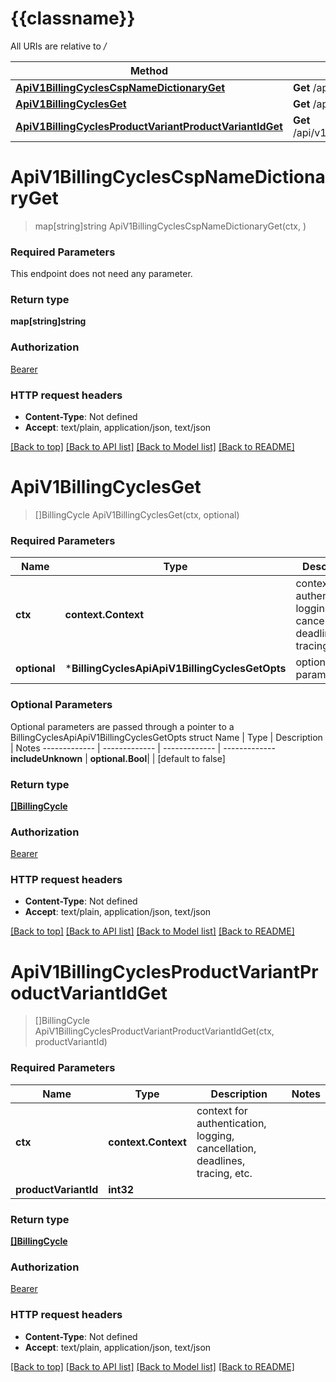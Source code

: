 # {{classname}}

All URIs are relative to */*

Method | HTTP request | Description
------------- | ------------- | -------------
[**ApiV1BillingCyclesCspNameDictionaryGet**](BillingCyclesApi.md#ApiV1BillingCyclesCspNameDictionaryGet) | **Get** /api/v1/BillingCycles/cspNameDictionary | 
[**ApiV1BillingCyclesGet**](BillingCyclesApi.md#ApiV1BillingCyclesGet) | **Get** /api/v1/BillingCycles | 
[**ApiV1BillingCyclesProductVariantProductVariantIdGet**](BillingCyclesApi.md#ApiV1BillingCyclesProductVariantProductVariantIdGet) | **Get** /api/v1/BillingCycles/productVariant/{productVariantId} | 

# **ApiV1BillingCyclesCspNameDictionaryGet**
> map[string]string ApiV1BillingCyclesCspNameDictionaryGet(ctx, )


### Required Parameters
This endpoint does not need any parameter.

### Return type

**map[string]string**

### Authorization

[Bearer](../README.md#Bearer)

### HTTP request headers

 - **Content-Type**: Not defined
 - **Accept**: text/plain, application/json, text/json

[[Back to top]](#) [[Back to API list]](../README.md#documentation-for-api-endpoints) [[Back to Model list]](../README.md#documentation-for-models) [[Back to README]](../README.md)

# **ApiV1BillingCyclesGet**
> []BillingCycle ApiV1BillingCyclesGet(ctx, optional)


### Required Parameters

Name | Type | Description  | Notes
------------- | ------------- | ------------- | -------------
 **ctx** | **context.Context** | context for authentication, logging, cancellation, deadlines, tracing, etc.
 **optional** | ***BillingCyclesApiApiV1BillingCyclesGetOpts** | optional parameters | nil if no parameters

### Optional Parameters
Optional parameters are passed through a pointer to a BillingCyclesApiApiV1BillingCyclesGetOpts struct
Name | Type | Description  | Notes
------------- | ------------- | ------------- | -------------
 **includeUnknown** | **optional.Bool**|  | [default to false]

### Return type

[**[]BillingCycle**](BillingCycle.md)

### Authorization

[Bearer](../README.md#Bearer)

### HTTP request headers

 - **Content-Type**: Not defined
 - **Accept**: text/plain, application/json, text/json

[[Back to top]](#) [[Back to API list]](../README.md#documentation-for-api-endpoints) [[Back to Model list]](../README.md#documentation-for-models) [[Back to README]](../README.md)

# **ApiV1BillingCyclesProductVariantProductVariantIdGet**
> []BillingCycle ApiV1BillingCyclesProductVariantProductVariantIdGet(ctx, productVariantId)


### Required Parameters

Name | Type | Description  | Notes
------------- | ------------- | ------------- | -------------
 **ctx** | **context.Context** | context for authentication, logging, cancellation, deadlines, tracing, etc.
  **productVariantId** | **int32**|  | 

### Return type

[**[]BillingCycle**](BillingCycle.md)

### Authorization

[Bearer](../README.md#Bearer)

### HTTP request headers

 - **Content-Type**: Not defined
 - **Accept**: text/plain, application/json, text/json

[[Back to top]](#) [[Back to API list]](../README.md#documentation-for-api-endpoints) [[Back to Model list]](../README.md#documentation-for-models) [[Back to README]](../README.md)

